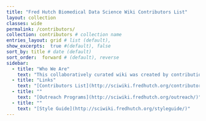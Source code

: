 ```yaml
---
title: "Fred Hutch Biomedical Data Science Wiki Contributors List"
layout: collection
classes: wide
permalink: /contributors/
collection: contributors # collection name
entries_layout: grid # list (default),
show_excerpts:  true #(default), false
sort_by: title # date (default)
sort_order:  forward # (default), reverse
sidebar:
  - title: "Who We Are"
    text: "This collaboratively curated wiki was created by contributions from Fred Hutch investigators and staff.  The project team is led by the Translational Genomics Data Coordination Center.  For more information about this project or contributing, email Amy Paguirigan (apaguiri)."
  - title: "Links"
    text: "[Contributors List](http://sciwiki.fredhutch.org/contributors/)"
  - title: ""
    text: "[Outreach Programs](http://sciwiki.fredhutch.org/outreach/)"
  - title: ""
    text: "[Style Guide](http://sciwiki.fredhutch.org/styleguide/)"
---
```

